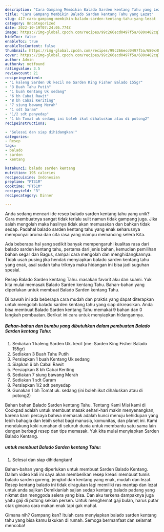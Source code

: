 ```yaml
---
description: "Cara Gampang Membikin Balado Sarden kentang Tahu yang Lezat"
title: "Cara Gampang Membikin Balado Sarden kentang Tahu yang Lezat"
slug: 417-cara-gampang-membikin-balado-sarden-kentang-tahu-yang-lezat
category: Uncategorized
date: 2022-10-19T07:24:05.774Z
image: https://img-global.cpcdn.com/recipes/99c266ecd0497f5a/680x482cq70/balado-sarden-kentang-tahu-foto-resep-utama.jpg
hideToc: false
enableToc: true
enableTocContent: false
thumbnail: https://img-global.cpcdn.com/recipes/99c266ecd0497f5a/680x482cq70/balado-sarden-kentang-tahu-foto-resep-utama.jpg
cover: https://img-global.cpcdn.com/recipes/99c266ecd0497f5a/680x482cq70/balado-sarden-kentang-tahu-foto-resep-utama.jpg
author: Admin
authorAv: notfound
ratingvalue: 3.5
reviewcount: 21
recipeingredient:
- "1 kaleng Sarden Uk kecil me Sarden King Fisher Balado 155gr"
- "3 Buah Tahu Putih"
- "1 buah Kentang Uk sedang"
- "6 bh Cabai Rawit"
- "8 bh Cabai Keriting"
- "7 siung bawang Merah"
- "1 sdt Garam"
- "1/2 sdt penyedap"
- "1 bh Tomat uk sedang ini boleh ikut dihaluskan atau di potong2"
recipeinstructions:

- "Selesai dan siap dihidangkan!"
categories:
- Resep
tags:
- balado
- sarden
- kentang

katakunci: balado sarden kentang 
nutrition: 195 calories
recipecuisine: Indonesian
preptime: "PT31M"
cooktime: "PT51M"
recipeyield: "3"
recipecategory: Dinner

---
```





Anda sedang mencari ide resep balado sarden kentang tahu yang unik? Cara membuatnya sangat tidak terlalu sulit namun tidak gampang juga. Jika salah mengolah maka hasilnya tidak akan memuaskan dan bahkan tidak sedap. Padahal balado sarden kentang tahu yang enak seharusnya mempunyai aroma dan cita rasa yang mampu memancing selera Kita.





Ada beberapa hal yang sedikit banyak mempengaruhi kualitas rasa dari balado sarden kentang tahu, pertama dari jenis bahan, kemudian pemilihan bahan segar dan Bagus, sampai cara mengolah dan menghidangkannya. Tidak usah pusing jika hendak menyiapkan balado sarden kentang tahu yang enak,      asal sudah tahu triknya maka hidangan ini bisa jadi suguhan spesial.














Resep Balado Sarden kentang Tahu. masakan favorit aku dan suami. Yuk kita mulai memasak Balado Sarden kentang Tahu. Bahan-bahan yang diperlukan untuk membuat Balado Sarden kentang Tahu.






Di bawah ini ada beberapa cara mudah dan praktis yang dapat diterapkan untuk mengolah balado sarden kentang tahu yang siap dikreasikan. Anda bisa membuat Balado Sarden kentang Tahu memakai 9 bahan dan 0 langkah pembuatan. Berikut ini cara untuk menyiapkan hidangannya.

<!--inarticleads1-->

##### Bahan-bahan dan bumbu yang dibutuhkan dalam pembuatan Balado Sarden kentang Tahu:

1. Sediakan 1 kaleng Sarden Uk. kecil (me: Sarden King Fisher Balado 155gr)
1. Sediakan 3 Buah Tahu Putih
1. Persiapkan 1 buah Kentang Uk sedang
1. Siapkan 6 bh Cabai Rawit
1. Persiapkan 8 bh Cabai Keriting
1. Sediakan 7 siung bawang Merah
1. Sediakan 1 sdt Garam
1. Persiapkan 1/2 sdt penyedap
1. Gunakan 1 bh Tomat uk. sedang (ini boleh ikut dihaluskan atau di potong2)


Bahan bahan Balado Sarden kentang Tahu. Tentang Kami Misi kami di Cookpad adalah untuk membuat masak sehari-hari makin menyenangkan, karena kami percaya bahwa memasak adalah kunci menuju kehidupan yang lebih bahagia dan lebih sehat bagi manusia, komunitas, dan planet ini. Kami mendukung koki rumahan di seluruh dunia untuk membantu satu sama lain dengan berbagi resep dan tips memasak. Yuk kita mulai menyiapkan Sarden Balado Kentang. 

<!--inarticleads2-->

#####  untuk membuat Balado Sarden kentang Tahu:


1. Selesai dan siap dihidangkan!

Bahan-bahan yang diperlukan untuk membuat Sarden Balado Kentang. Dalam video kali ini saya akan memberikan resep kreasi membuat tumis balado sarden goreng, jengkol dan kentang yang enak, mudah dan lezat. Resep kentang balado ini tidak diragukan lagi memiliki ras mantap dan lezat untuk anda sajikan Demikianlah sajian sedap kentang balado padang yang nikmat dan menggoda selera yang bisa. Dan aku terkena dampaknya juga yaitu gaji di potong sekian persen. Untuk menghemat gaji bulan, harus putar otak gimana cara makan enak tapi gak mahal. 

Gimana nih? Gampang kan? Itulah cara menyiapkan balado sarden kentang tahu yang bisa kamu lakukan di rumah. Semoga bermanfaat dan selamat mencoba!
